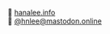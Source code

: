 🔗 [hanalee.info](hanalee.info)<br />
🐘 <a href="https://mastodon.online/@hnlee" rel="me">@hnlee@mastodon.online</a>
